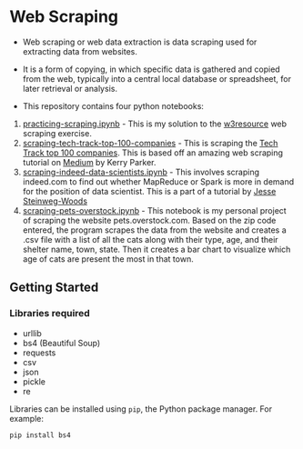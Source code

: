 # Web Scraping

-  Web scraping or web data extraction is data scraping used for extracting data from websites.
-  It is a form of copying, in which specific data is gathered and copied from the web, typically into a central local database or spreadsheet, for later retrieval or analysis.

-  This repository contains four python notebooks:
  1)  [practicing-scraping.ipynb](https://github.com/shahp7575/data-scraping-practice/blob/master/practing-scraping.ipynb) - This is my solution to the [w3resource](https://www.w3resource.com/python-exercises/web-scraping/index.php) web scraping exercise.
  2)  [scraping-tech-track-top-100-companies](https://github.com/shahp7575/data-scraping-practice/blob/master/scraping-tech-track-top-100-companies.ipynb) - This is scraping the [Tech Track top 100 companies](http://www.fasttrack.co.uk/league-tables/tech-track-100/league-table/). This is based off an amazing web scraping tutorial on [Medium](https://towardsdatascience.com/data-science-skills-web-scraping-using-python-d1a85ef607ed) by Kerry Parker.
  3)  [scraping-indeed-data-scientists.ipynb](https://github.com/shahp7575/data-scraping-practice/blob/master/scraping-indeed-data-scientists.ipynb) - This involves scraping indeed.com to find out whether MapReduce or Spark is more in demand for the position of data scientist. This is a part of a tutorial by [Jesse Steinweg-Woods](https://jessesw.com/Data-Science-Skills/)
  4) [scraping-pets-overstock.ipynb](https://github.com/shahp7575/data-scraping-practice/blob/master/scraping-pets-overstock.ipynb) - This notebook is my personal project of scraping the website pets.overstock.com. Based on the zip code entered, the program scrapes the data from the website and creates a .csv file with a list of all the cats along with their type, age, and their shelter name, town, state. Then it creates a bar chart to visualize which age of cats are present the most in that town.
  
  
  ## Getting Started
  
  ### Libraries required
  -  urllib
  -  bs4 (Beautiful Soup)
  -  requests
  -  csv
  -  json
  -  pickle
  -  re
  
  Libraries can be installed using ```pip```, the Python package manager.
  For example:
  
  ```pip install bs4```

